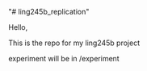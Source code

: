 "# ling245b_replication" 

Hello, 

This is the repo for my ling245b project 

experiment will be in /experiment